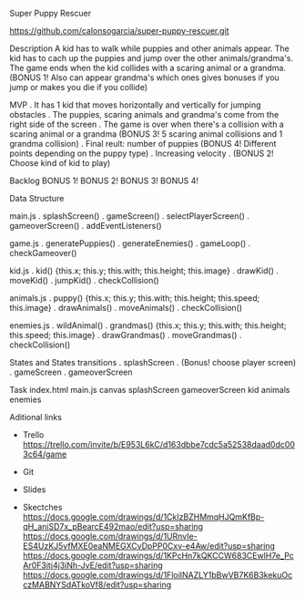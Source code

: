 Super Puppy Rescuer

https://github.com/calonsogarcia/super-puppy-rescuer.git


Description
A kid has to walk while puppies and other animals appear. 
The kid has to cach up the puppies and jump over the other animals/grandma's.
The game ends when the kid collides with a scaring animal or a grandma.
(BONUS 1! Also can appear grandma's which ones gives bonuses if you jump or makes you die if you collide)


MVP
. It has 1 kid that moves horizontally and vertically for jumping obstacles
. The puppies, scaring animals and grandma's come from the right side of the screen
. The game is over when there's a collision with a scaring animal or a grandma (BONUS 3! 5 scaring animal collisions and 1 grandma collision)
. Final reult: number of puppies (BONUS 4! Different points depending on the puppy type)
. Increasing velocity
. (BONUS 2! Choose kind of kid to play)


Backlog
BONUS 1!
BONUS 2!
BONUS 3!
BONUS 4!



Data Structure

main.js
. splashScreen()
. gameScreen()
. selectPlayerScreen()
. gameoverScreen()
. addEventListeners()


game.js
. generatePuppies()
. generateEnemies()
. gameLoop()
. checkGameover()

kid.js
. kid() {this.x; this.y; this.with; this.height; this.image}
. drawKid()
. moveKid()
. jumpKid()
. checkCollision()

animals.js
. puppy() {this.x; this.y; this.with; this.height; this.speed; this.image}
. drawAnimals()
. moveAnimals()
. checkCollision()

enemies.js
. wildAnimal()
. grandmas() {this.x; this.y; this.with; this.height; this.speed; this.image}
. drawGrandmas()
. moveGrandmas()
. checkCollision()


States and States transitions
. splashScreen
. (Bonus! choose player screen)
. gameScreen
. gameoverScreen


Task
index.html
main.js
canvas
splashScreen
gameoverScreen
kid
animals
enemies


Aditional links
- Trello
https://trello.com/invite/b/E953L6kC/d163dbbe7cdc5a52538daad0dc003c64/game

- Git
- Slides

- Skectches
https://docs.google.com/drawings/d/1CkIzBZHMmqHJQmKfBp-qH_aniSD7x_pBearcE492mao/edit?usp=sharing
https://docs.google.com/drawings/d/1URnvIe-ES4UzKJ5vfMXE0eaNMEGXCvDpPP0Cxv-e4Aw/edit?usp=sharing
https://docs.google.com/drawings/d/1KPcHn7kQKCCW683CEwlH7e_PcAr0F3itj4j3iNh-JvE/edit?usp=sharing
https://docs.google.com/drawings/d/1FloiINAZLY1bBwVB7K6B3kekuOcczMABNYSdATkoVf8/edit?usp=sharing